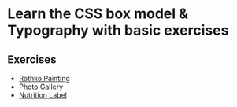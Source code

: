 # Learn the CSS box model & Typography with basic exercises

## Exercises
- [Rothko Painting](./rothko_painting/)
- [Photo Gallery](./photo_gallery/)
- [Nutrition Label](./nutrition_label/)
